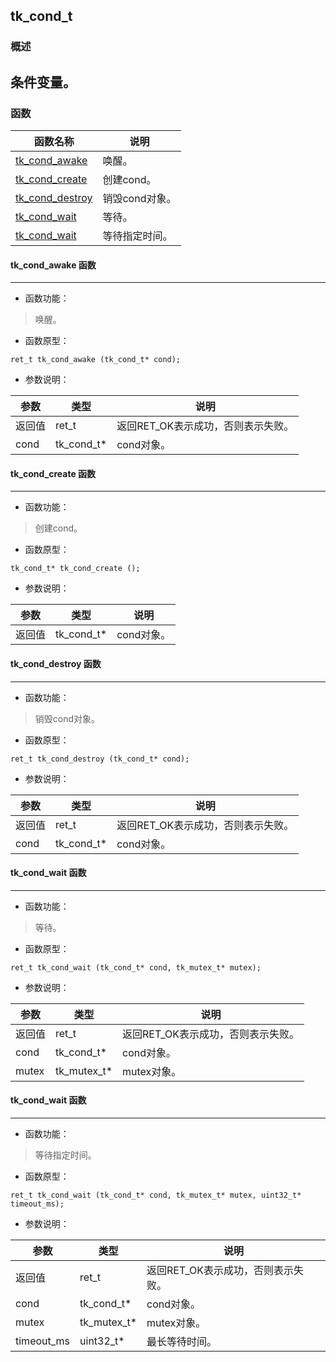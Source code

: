 ## tk\_cond\_t
### 概述
条件变量。
----------------------------------
### 函数
<p id="tk_cond_t_methods">

| 函数名称 | 说明 | 
| -------- | ------------ | 
| <a href="#tk_cond_t_tk_cond_awake">tk\_cond\_awake</a> | 唤醒。 |
| <a href="#tk_cond_t_tk_cond_create">tk\_cond\_create</a> | 创建cond。 |
| <a href="#tk_cond_t_tk_cond_destroy">tk\_cond\_destroy</a> | 销毁cond对象。 |
| <a href="#tk_cond_t_tk_cond_wait">tk\_cond\_wait</a> | 等待。 |
| <a href="#tk_cond_t_tk_cond_wait">tk\_cond\_wait</a> | 等待指定时间。 |
#### tk\_cond\_awake 函数
-----------------------

* 函数功能：

> <p id="tk_cond_t_tk_cond_awake">唤醒。

* 函数原型：

```
ret_t tk_cond_awake (tk_cond_t* cond);
```

* 参数说明：

| 参数 | 类型 | 说明 |
| -------- | ----- | --------- |
| 返回值 | ret\_t | 返回RET\_OK表示成功，否则表示失败。 |
| cond | tk\_cond\_t* | cond对象。 |
#### tk\_cond\_create 函数
-----------------------

* 函数功能：

> <p id="tk_cond_t_tk_cond_create">创建cond。

* 函数原型：

```
tk_cond_t* tk_cond_create ();
```

* 参数说明：

| 参数 | 类型 | 说明 |
| -------- | ----- | --------- |
| 返回值 | tk\_cond\_t* | cond对象。 |
#### tk\_cond\_destroy 函数
-----------------------

* 函数功能：

> <p id="tk_cond_t_tk_cond_destroy">销毁cond对象。

* 函数原型：

```
ret_t tk_cond_destroy (tk_cond_t* cond);
```

* 参数说明：

| 参数 | 类型 | 说明 |
| -------- | ----- | --------- |
| 返回值 | ret\_t | 返回RET\_OK表示成功，否则表示失败。 |
| cond | tk\_cond\_t* | cond对象。 |
#### tk\_cond\_wait 函数
-----------------------

* 函数功能：

> <p id="tk_cond_t_tk_cond_wait">等待。

* 函数原型：

```
ret_t tk_cond_wait (tk_cond_t* cond, tk_mutex_t* mutex);
```

* 参数说明：

| 参数 | 类型 | 说明 |
| -------- | ----- | --------- |
| 返回值 | ret\_t | 返回RET\_OK表示成功，否则表示失败。 |
| cond | tk\_cond\_t* | cond对象。 |
| mutex | tk\_mutex\_t* | mutex对象。 |
#### tk\_cond\_wait 函数
-----------------------

* 函数功能：

> <p id="tk_cond_t_tk_cond_wait">等待指定时间。

* 函数原型：

```
ret_t tk_cond_wait (tk_cond_t* cond, tk_mutex_t* mutex, uint32_t* timeout_ms);
```

* 参数说明：

| 参数 | 类型 | 说明 |
| -------- | ----- | --------- |
| 返回值 | ret\_t | 返回RET\_OK表示成功，否则表示失败。 |
| cond | tk\_cond\_t* | cond对象。 |
| mutex | tk\_mutex\_t* | mutex对象。 |
| timeout\_ms | uint32\_t* | 最长等待时间。 |
